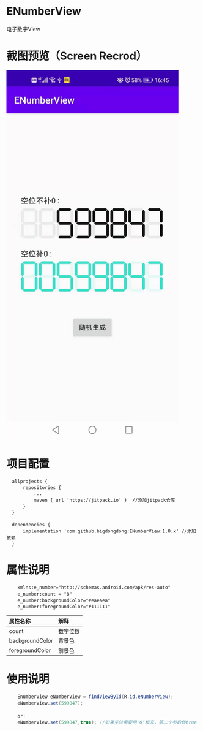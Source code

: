 # ENumberView
电子数字View


# 截图预览（Screen Recrod）
<img  width = "450" src = "https://github.com/bigdongdong/ENumberView/blob/master/preview/1.jpg"></img></br>

# 项目配置

```
  allprojects {
      repositories {
          ...
          maven { url 'https://jitpack.io' }  //添加jitpack仓库
      }
  }
  
  dependencies {
	  implementation 'com.github.bigdongdong:ENumberView:1.0.x' //添加依赖
  }
```

# 属性说明
```xml
    xmlns:e_number="http://schemas.android.com/apk/res-auto"
    e_number:count = "8"
    e_number:backgroundColor="#eaeaea"
    e_number:foregroundColor="#111111"
```

|属性名称|解释|
|:---|:---|
|count|数字位数|
|backgroundColor|背景色|
|foregroundColor|前景色|

# 使用说明
```java
	EnumberView eNumberView = findViewById(R.id.eNumberView);
	eNumberView.set(599847);
	
	or:
	eNumberView.set(599847,true); //如果空位需要用'0'填充，第二个参数传true
```
